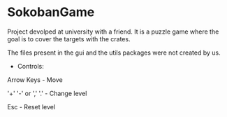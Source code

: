 # SokobanGame
Project devolped at university with a friend. It is a puzzle game where the goal is to cover the targets with the crates.

The files present in the gui and the utils packages were not created by us.



- Controls:

Arrow Keys - Move

'+' '-' or ',' '.' - Change level

Esc - Reset level